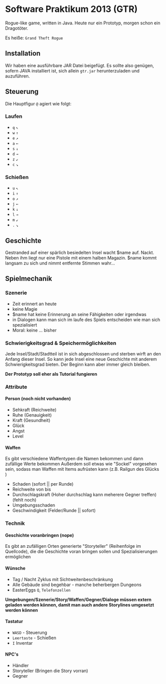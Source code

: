 # Software Praktikum 2013 (GTR)


Rogue-like game, written in Java. Heute nur ein Prototyp, morgen schon ein Dragotöter. 

Es heiße: `Grand Theft Rogue`

## Installation
Wir haben eine ausführbare JAR Datei beigefügt. Es sollte also genügen, sofern JAVA installiert ist, sich allein `gtr.jar` herunterzuladen und auzuführen.

## Steuerung
Die Hauptfigur `@` agiert wie folgt:

### Laufen
- `q` `↖`
- `w` `↑`
- `e` `↗`
- `a` `←`
- `s` `↓`
- `d` `→`
- `z` `↙`
- `c` `↘`

### Schießen
- `u` `↖`
- `i` `↑`
- `o` `↗`
- `j` `←`
- `k` `↓`
- `l` `→`
- `m` `↙`
- `.` `↘`


## Geschichte
Gestranded auf einer spärlich besiedelten Insel wacht $name auf. Nackt. Neben ihm liegt nur eine Pistole mit einem halben Magazin. $name kommt langsam zu sich und nimmt entfernte Stimmen wahr…

## Spielmechanik

### Szenerie
- Zeit erinnert an heute
- keine Magie
- $name hat keine Erinnerung an seine Fähigkeiten oder irgendwas
- in Dialogen kann man sich im laufe des Spiels entscheiden wie man sich spezialisiert
- Moral: keine … bisher

### Schwierigkeitsgrad & Speichermöglichkeiten
Jede Insel/Stadt/Stadtteil ist in sich abgeschlossen und sterben wirft an den Anfang dieser Insel. So kann jede Insel eine neue Geschichte mit anderem Schwierigkeitsgrad bieten. Der Beginn kann aber immer gleich bleiben.

__Der Prototyp soll eher als Tutorial fungieren__

### Attribute
#### Person (noch nicht vorhanden)
- Sehkraft (Reichweite)  
- Ruhe (Genauigkeit)
- Kraft (Gesundheit)
- Glück
- Angst
- Level

#### Waffen
Es gibt verschiedene Waffentypen die Namen bekommen und dann zufällige Werte bekommen
Außerdem soll etwas wie "Sockel" vorgesehen sein, sodass man Waffen mit Items aufrüsten kann
(z.B. Railgun des Glücks )

- Schaden (sofort || per Runde)
- Reichweite von bis
- Durchschlagskraft (Hoher durchschlag kann meherere Gegner treffen) (fehlt noch)
- Umgebungsschaden
- Geschwindigkeit (Felder/Runde || sofort)

### Technik
#### Geschichte voranbringen (nope)
Es gibt an zufälligen Orten generierte "Storyteller" (Reihenfolge im Quellcode), die die Geschichte voran bringen sollen und Spezialisierungen ermöglichen

#### Wünsche
- Tag / Nacht Zyklus mit Sichtweitenbeschränkung
- Alle Gebäude sind begehbar - manche beherbergen Dungeons 
- EasterEggs `Q`, `Telefonzellen` 

__Umgebungen/Szenerie/Story/Waffen/Gegner/Dialoge müssen extern geladen werden können, damit man auch andere Storylines umgesetzt werden können__


#### Tastatur
- `WASD` - Steuerung
- `Leertaste` - Schießen
- `I` Inventar

#### NPC's 
- Händler
- Storyteller (Bringen die Story vorran)
- Gegner
